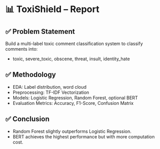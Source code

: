 # 📊 ToxiShield – Report

## ✅ Problem Statement
Build a multi-label toxic comment classification system to classify comments into:
- toxic, severe_toxic, obscene, threat, insult, identity_hate

## ✅ Methodology
- EDA: Label distribution, word cloud
- Preprocessing: TF-IDF Vectorization
- Models: Logistic Regression, Random Forest, optional BERT
- Evaluation Metrics: Accuracy, F1-Score, Confusion Matrix

## ✅ Conclusion
- Random Forest slightly outperforms Logistic Regression.
- BERT achieves the highest performance but with more computation cost.
